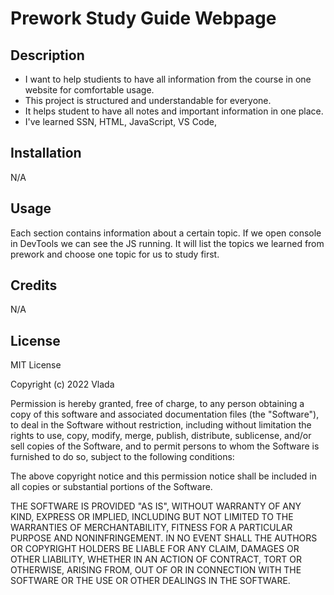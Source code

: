 # Prework Study Guide Webpage

## Description


- I want to help studients to have all information from the course in one website for comfortable usage.
- This project is structured and understandable for everyone.
- It helps student to have all notes and important information in one place.
- I've learned SSN, HTML, JavaScript, VS Code,


## Installation

N/A

## Usage

Each section contains information about a certain topic. If we open console in DevTools we can see the JS running. It will list the topics we learned from prework and choose one topic for us to study first.


## Credits

N/A

## License

MIT License

Copyright (c) 2022 Vlada

Permission is hereby granted, free of charge, to any person obtaining a copy
of this software and associated documentation files (the "Software"), to deal
in the Software without restriction, including without limitation the rights
to use, copy, modify, merge, publish, distribute, sublicense, and/or sell
copies of the Software, and to permit persons to whom the Software is
furnished to do so, subject to the following conditions:

The above copyright notice and this permission notice shall be included in all
copies or substantial portions of the Software.

THE SOFTWARE IS PROVIDED "AS IS", WITHOUT WARRANTY OF ANY KIND, EXPRESS OR
IMPLIED, INCLUDING BUT NOT LIMITED TO THE WARRANTIES OF MERCHANTABILITY,
FITNESS FOR A PARTICULAR PURPOSE AND NONINFRINGEMENT. IN NO EVENT SHALL THE
AUTHORS OR COPYRIGHT HOLDERS BE LIABLE FOR ANY CLAIM, DAMAGES OR OTHER
LIABILITY, WHETHER IN AN ACTION OF CONTRACT, TORT OR OTHERWISE, ARISING FROM,
OUT OF OR IN CONNECTION WITH THE SOFTWARE OR THE USE OR OTHER DEALINGS IN THE
SOFTWARE.


